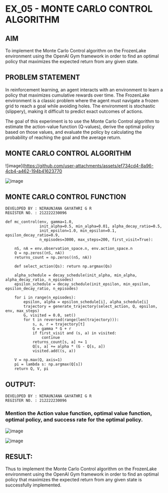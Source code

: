 # EX_05 - MONTE CARLO CONTROL ALGORITHM

## AIM

To implement the Monte Carlo Control algorithm on the FrozenLake environment using the OpenAI Gym framework in order to find an optimal policy that maximizes the expected return from any given state.

## PROBLEM STATEMENT

In reinforcement learning, an agent interacts with an environment to learn a policy that maximizes cumulative rewards over time. The FrozenLake environment is a classic problem where the agent must navigate a frozen grid to reach a goal while avoiding holes. The environment is stochastic (slippery), making it difficult to predict exact outcomes of actions.

The goal of this experiment is to use the Monte Carlo Control algorithm to estimate the action-value function (Q-values), derive the optimal policy based on those values, and evaluate the policy by calculating the probability of reaching the goal and the average return.

## MONTE CARLO CONTROL ALGORITHM

![image](https://github.com/user-attachments/assets/ef734cd4-8a96-4cb4-a462-194b41623770

![image](https://github.com/user-attachments/assets/32d2552d-3607-4d27-8e7f-905e039a8283)

## MONTE CARLO CONTROL FUNCTION
```
DEVELOPED BY : NIRAUNJANA GAYATHRI G R
REGISTER NO. : 212222230096
```
```
def mc_control(env, gamma=1.0,
               init_alpha=0.5, min_alpha=0.01, alpha_decay_ratio=0.5,
               init_epsilon=1.0, min_epsilon=0.1, epsilon_decay_ratio=0.9,
               n_episodes=3000, max_steps=200, first_visit=True):
    
    nS, nA = env.observation_space.n, env.action_space.n
    Q = np.zeros((nS, nA))
    returns_count = np.zeros((nS, nA))
    
    def select_action(Qs): return np.argmax(Qs)

    alpha_schedule = decay_schedule(init_alpha, min_alpha, alpha_decay_ratio, n_episodes)
    epsilon_schedule = decay_schedule(init_epsilon, min_epsilon, epsilon_decay_ratio, n_episodes)
    
    for i in range(n_episodes):
        epsilon, alpha = epsilon_schedule[i], alpha_schedule[i]
        trajectory = generate_trajectory(select_action, Q, epsilon, env, max_steps)
        G, visited = 0.0, set()
        for t in reversed(range(len(trajectory))):
            s, a, r = trajectory[t]
            G = gamma * G + r
            if first_visit and (s, a) in visited:
                continue
            returns_count[s, a] += 1
            Q[s, a] += alpha * (G - Q[s, a])
            visited.add((s, a))

    V = np.max(Q, axis=1)
    pi = lambda s: np.argmax(Q[s])
    return Q, V, pi
```

## OUTPUT:
```
DEVELOPED BY : NIRAUNJANA GAYATHRI G R
REGISTER NO. : 212222230096
```
### Mention the Action value function, optimal value function, optimal policy, and success rate for the optimal policy.

![image](https://github.com/user-attachments/assets/e8a2d0b8-946c-4f27-8616-97b3f9d51106)

![image](https://github.com/user-attachments/assets/5a357b80-fb3b-4a3d-85a5-fe5d68878e04)


## RESULT:

Thus to implement the Monte Carlo Control algorithm on the FrozenLake environment using the OpenAI Gym framework in order to find an optimal policy that maximizes the expected return from any given state is successfully implemented.
